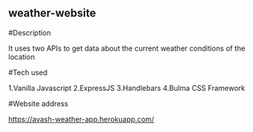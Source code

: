 ## weather-website


#Description

It uses two APIs to get data about the current weather conditions of the location

#Tech used

1.Vanilla Javascript
2.ExpressJS
3.Handlebars
4.Bulma CSS Framework

#Website address

https://avash-weather-app.herokuapp.com/
